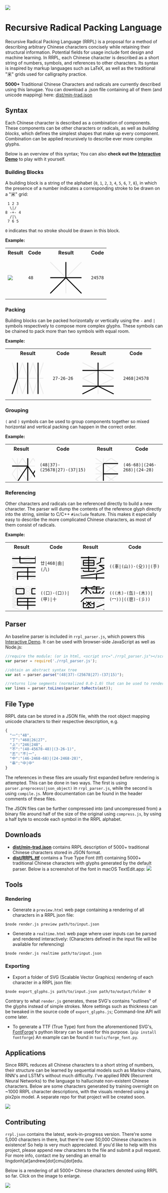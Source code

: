 ![](doc/screen000-1.png)
# Recursive Radical Packing Language

Recursive Radical Packing Language (RRPL) is a proposal for a method of describing arbitrary Chinese characters concisely while retaining their structural information. Potential fields for usage include font design and machine learning. In RRPL, each Chinese character is described as a short string of numbers, symbols, and references to other characters. Its syntax is inspired by markup languages such as LaTeX, as well as the traditional "米" grids used for calligraphy practice.


**5000+** Traditional Chinese Characters and radicals are currently described using this lanugae. You can download a .json file containing all of them (and unicode mapping) here: [dist/min-trad.json](./dist/min-trad.json)

## Syntax

Each Chinese character is described as a combination of components. These components can be other characters or radicals, as well as *building blocks*, which defines the simplest shapes that make up every component. Combination can be applied recursively to describe ever more complex glyphs.

Below is an overview of this syntax; You can also **check out the [Interactive Demo](https://lingdong-.github.io/rrpl/)** to play with it yourself.

### Building Blocks

A building block is a string of the alphabet {`0`, `1`, `2`, `3`, `4`, `5`, `6`, `7`, `8`}, in which the presence of a number indicates a corresponding stroke to be drawn on a "米" grid:

```
 1 2 3
  \|/
8 -+- 4
  /|\
 7 6 5
```
`0` indicates that no stroke should be drawn in this block.

**Example:**
<table>
<tr><th>Result</th><th>Code</th><th>Result</th><th>Code</th><tr>
<tr>
<td><img src="./doc/svg/1.svg"></td><td><code>48</code></td>
<td><svg xmlns='http://www.w3.org/2000/svg' width='128' height='128'><g stroke='#EDEDED' stroke-width='3'><line x1='14' y1='14' x2='64' y2='64'/>,<line x1='64' y1='14' x2='64' y2='64'/>,<line x1='114' y1='14' x2='64' y2='64'/>,<line x1='114' y1='64' x2='64' y2='64'/>,<line x1='114' y1='114' x2='64' y2='64'/>,<line x1='64' y1='114' x2='64' y2='64'/>,<line x1='14' y1='114' x2='64' y2='64'/>,<line x1='14' y1='64' x2='64' y2='64'/></g><g stroke='black' stroke-width='3'><line x1='64' y1='14' x2='64' y2='64'/>,<line x1='114' y1='64' x2='64' y2='64'/>,<line x1='114' y1='114' x2='64' y2='64'/>,<line x1='14' y1='114' x2='64' y2='64'/>,<line x1='14' y1='64' x2='64' y2='64'/></g></svg></td><td><code>24578</code></td>
</tr>
</table>

### Packing

Building blocks can be packed horizontally or vertically using the `-` and `|` symbols respectively to compose more complex glyphs. These symbols can be chained to pack more than two symbols with equal room.

**Example:**
<table>
<tr><th>Result</th><th>Code</th><th>Result</th><th>Code</th><tr>
<tr>
<td><svg xmlns='http://www.w3.org/2000/svg' width='128' height='128'><g stroke='#EDEDED' stroke-width='3'><line x1='81' y1='14' x2='97' y2='64'/>,<line x1='97' y1='14' x2='97' y2='64'/>,<line x1='114' y1='14' x2='97' y2='64'/>,<line x1='114' y1='64' x2='97' y2='64'/>,<line x1='114' y1='114' x2='97' y2='64'/>,<line x1='97' y1='114' x2='97' y2='64'/>,<line x1='81' y1='114' x2='97' y2='64'/>,<line x1='81' y1='64' x2='97' y2='64'/>,<line x1='47' y1='14' x2='64' y2='64'/>,<line x1='64' y1='14' x2='64' y2='64'/>,<line x1='81' y1='14' x2='64' y2='64'/>,<line x1='81' y1='64' x2='64' y2='64'/>,<line x1='81' y1='114' x2='64' y2='64'/>,<line x1='64' y1='114' x2='64' y2='64'/>,<line x1='47' y1='114' x2='64' y2='64'/>,<line x1='47' y1='64' x2='64' y2='64'/>,<line x1='14' y1='14' x2='31' y2='64'/>,<line x1='31' y1='14' x2='31' y2='64'/>,<line x1='47' y1='14' x2='31' y2='64'/>,<line x1='47' y1='64' x2='31' y2='64'/>,<line x1='47' y1='114' x2='31' y2='64'/>,<line x1='31' y1='114' x2='31' y2='64'/>,<line x1='14' y1='114' x2='31' y2='64'/>,<line x1='14' y1='64' x2='31' y2='64'/></g><g stroke='black' stroke-width='3'><line x1='97' y1='14' x2='97' y2='64'/>,<line x1='97' y1='114' x2='97' y2='64'/>,<line x1='64' y1='14' x2='64' y2='64'/>,<line x1='64' y1='114' x2='64' y2='64'/>,<line x1='31' y1='14' x2='31' y2='64'/>,<line x1='14' y1='114' x2='31' y2='64'/></g></svg></td><td><code>27-26-26</code></td>
<td><svg xmlns='http://www.w3.org/2000/svg' width='128' height='128'><g stroke='#EDEDED' stroke-width='3'><line x1='14' y1='64' x2='64' y2='89'/>,<line x1='64' y1='64' x2='64' y2='89'/>,<line x1='114' y1='64' x2='64' y2='89'/>,<line x1='114' y1='89' x2='64' y2='89'/>,<line x1='114' y1='114' x2='64' y2='89'/>,<line x1='64' y1='114' x2='64' y2='89'/>,<line x1='14' y1='114' x2='64' y2='89'/>,<line x1='14' y1='89' x2='64' y2='89'/>,<line x1='14' y1='14' x2='64' y2='39'/>,<line x1='64' y1='14' x2='64' y2='39'/>,<line x1='114' y1='14' x2='64' y2='39'/>,<line x1='114' y1='39' x2='64' y2='39'/>,<line x1='114' y1='64' x2='64' y2='39'/>,<line x1='64' y1='64' x2='64' y2='39'/>,<line x1='14' y1='64' x2='64' y2='39'/>,<line x1='14' y1='39' x2='64' y2='39'/></g><g stroke='black' stroke-width='3'><line x1='64' y1='64' x2='64' y2='89'/>,<line x1='114' y1='89' x2='64' y2='89'/>,<line x1='114' y1='114' x2='64' y2='89'/>,<line x1='14' y1='114' x2='64' y2='89'/>,<line x1='14' y1='89' x2='64' y2='89'/>,<line x1='64' y1='14' x2='64' y2='39'/>,<line x1='114' y1='39' x2='64' y2='39'/>,<line x1='64' y1='64' x2='64' y2='39'/>,<line x1='14' y1='39' x2='64' y2='39'/></g></svg></td><td><code>2468|24578</code></td>
</tr>
</table>

### Grouping

`(` and `)` symbols can be used to group components together so mixed horizontal and vertical packing can happen in the correct order.

**Example:**
<table>
<tr><th>Result</th><th>Code</th><th>Result</th><th>Code</th><tr>
<tr>
<td><svg xmlns='http://www.w3.org/2000/svg' width='128' height='128'><g stroke='#EDEDED' stroke-width='3'><line x1='81' y1='64' x2='97' y2='89'/>,<line x1='97' y1='64' x2='97' y2='89'/>,<line x1='114' y1='64' x2='97' y2='89'/>,<line x1='114' y1='89' x2='97' y2='89'/>,<line x1='114' y1='114' x2='97' y2='89'/>,<line x1='97' y1='114' x2='97' y2='89'/>,<line x1='81' y1='114' x2='97' y2='89'/>,<line x1='81' y1='89' x2='97' y2='89'/>,<line x1='81' y1='14' x2='97' y2='39'/>,<line x1='97' y1='14' x2='97' y2='39'/>,<line x1='114' y1='14' x2='97' y2='39'/>,<line x1='114' y1='39' x2='97' y2='39'/>,<line x1='114' y1='64' x2='97' y2='39'/>,<line x1='97' y1='64' x2='97' y2='39'/>,<line x1='81' y1='64' x2='97' y2='39'/>,<line x1='81' y1='39' x2='97' y2='39'/>,<line x1='47' y1='64' x2='64' y2='89'/>,<line x1='64' y1='64' x2='64' y2='89'/>,<line x1='81' y1='64' x2='64' y2='89'/>,<line x1='81' y1='89' x2='64' y2='89'/>,<line x1='81' y1='114' x2='64' y2='89'/>,<line x1='64' y1='114' x2='64' y2='89'/>,<line x1='47' y1='114' x2='64' y2='89'/>,<line x1='47' y1='89' x2='64' y2='89'/>,<line x1='47' y1='14' x2='64' y2='39'/>,<line x1='64' y1='14' x2='64' y2='39'/>,<line x1='81' y1='14' x2='64' y2='39'/>,<line x1='81' y1='39' x2='64' y2='39'/>,<line x1='81' y1='64' x2='64' y2='39'/>,<line x1='64' y1='64' x2='64' y2='39'/>,<line x1='47' y1='64' x2='64' y2='39'/>,<line x1='47' y1='39' x2='64' y2='39'/>,<line x1='14' y1='64' x2='31' y2='89'/>,<line x1='31' y1='64' x2='31' y2='89'/>,<line x1='47' y1='64' x2='31' y2='89'/>,<line x1='47' y1='89' x2='31' y2='89'/>,<line x1='47' y1='114' x2='31' y2='89'/>,<line x1='31' y1='114' x2='31' y2='89'/>,<line x1='14' y1='114' x2='31' y2='89'/>,<line x1='14' y1='89' x2='31' y2='89'/>,<line x1='14' y1='14' x2='31' y2='39'/>,<line x1='31' y1='14' x2='31' y2='39'/>,<line x1='47' y1='14' x2='31' y2='39'/>,<line x1='47' y1='39' x2='31' y2='39'/>,<line x1='47' y1='64' x2='31' y2='39'/>,<line x1='31' y1='64' x2='31' y2='39'/>,<line x1='14' y1='64' x2='31' y2='39'/>,<line x1='14' y1='39' x2='31' y2='39'/></g><g stroke='black' stroke-width='3'><line x1='81' y1='64' x2='97' y2='89'/>,<line x1='114' y1='114' x2='97' y2='89'/>,<line x1='114' y1='14' x2='97' y2='39'/>,<line x1='81' y1='64' x2='97' y2='39'/>,<line x1='64' y1='64' x2='64' y2='89'/>,<line x1='47' y1='114' x2='64' y2='89'/>,<line x1='64' y1='14' x2='64' y2='39'/>,<line x1='81' y1='64' x2='64' y2='39'/>,<line x1='64' y1='64' x2='64' y2='39'/>,<line x1='47' y1='64' x2='64' y2='39'/>,<line x1='47' y1='39' x2='64' y2='39'/>,<line x1='47' y1='64' x2='31' y2='89'/>,<line x1='14' y1='114' x2='31' y2='89'/>,<line x1='47' y1='39' x2='31' y2='39'/>,<line x1='14' y1='39' x2='31' y2='39'/></g></svg></td><td><code>(48|37)-(25678|27)-(37|15)</code></td>
<td><svg xmlns='http://www.w3.org/2000/svg' width='128' height='128'><g stroke='#EDEDED' stroke-width='3'><line x1='64' y1='81' x2='89' y2='97'/>,<line x1='89' y1='81' x2='89' y2='97'/>,<line x1='114' y1='81' x2='89' y2='97'/>,<line x1='114' y1='97' x2='89' y2='97'/>,<line x1='114' y1='114' x2='89' y2='97'/>,<line x1='89' y1='114' x2='89' y2='97'/>,<line x1='64' y1='114' x2='89' y2='97'/>,<line x1='64' y1='97' x2='89' y2='97'/>,<line x1='14' y1='81' x2='39' y2='97'/>,<line x1='39' y1='81' x2='39' y2='97'/>,<line x1='64' y1='81' x2='39' y2='97'/>,<line x1='64' y1='97' x2='39' y2='97'/>,<line x1='64' y1='114' x2='39' y2='97'/>,<line x1='39' y1='114' x2='39' y2='97'/>,<line x1='14' y1='114' x2='39' y2='97'/>,<line x1='14' y1='97' x2='39' y2='97'/>,<line x1='64' y1='47' x2='89' y2='64'/>,<line x1='89' y1='47' x2='89' y2='64'/>,<line x1='114' y1='47' x2='89' y2='64'/>,<line x1='114' y1='64' x2='89' y2='64'/>,<line x1='114' y1='81' x2='89' y2='64'/>,<line x1='89' y1='81' x2='89' y2='64'/>,<line x1='64' y1='81' x2='89' y2='64'/>,<line x1='64' y1='64' x2='89' y2='64'/>,<line x1='14' y1='47' x2='39' y2='64'/>,<line x1='39' y1='47' x2='39' y2='64'/>,<line x1='64' y1='47' x2='39' y2='64'/>,<line x1='64' y1='64' x2='39' y2='64'/>,<line x1='64' y1='81' x2='39' y2='64'/>,<line x1='39' y1='81' x2='39' y2='64'/>,<line x1='14' y1='81' x2='39' y2='64'/>,<line x1='14' y1='64' x2='39' y2='64'/>,<line x1='64' y1='14' x2='89' y2='31'/>,<line x1='89' y1='14' x2='89' y2='31'/>,<line x1='114' y1='14' x2='89' y2='31'/>,<line x1='114' y1='31' x2='89' y2='31'/>,<line x1='114' y1='47' x2='89' y2='31'/>,<line x1='89' y1='47' x2='89' y2='31'/>,<line x1='64' y1='47' x2='89' y2='31'/>,<line x1='64' y1='31' x2='89' y2='31'/>,<line x1='14' y1='14' x2='39' y2='31'/>,<line x1='39' y1='14' x2='39' y2='31'/>,<line x1='64' y1='14' x2='39' y2='31'/>,<line x1='64' y1='31' x2='39' y2='31'/>,<line x1='64' y1='47' x2='39' y2='31'/>,<line x1='39' y1='47' x2='39' y2='31'/>,<line x1='14' y1='47' x2='39' y2='31'/>,<line x1='14' y1='31' x2='39' y2='31'/></g><g stroke='black' stroke-width='3'><line x1='89' y1='81' x2='89' y2='97'/>,<line x1='64' y1='97' x2='89' y2='97'/>,<line x1='39' y1='81' x2='39' y2='97'/>,<line x1='64' y1='97' x2='39' y2='97'/>,<line x1='89' y1='47' x2='89' y2='64'/>,<line x1='89' y1='81' x2='89' y2='64'/>,<line x1='64' y1='64' x2='89' y2='64'/>,<line x1='39' y1='47' x2='39' y2='64'/>,<line x1='64' y1='64' x2='39' y2='64'/>,<line x1='39' y1='81' x2='39' y2='64'/>,<line x1='89' y1='47' x2='89' y2='31'/>,<line x1='64' y1='31' x2='89' y2='31'/>,<line x1='64' y1='31' x2='39' y2='31'/>,<line x1='39' y1='47' x2='39' y2='31'/></g></svg></td><td><code>(46-68)|(246-268)|(24-28)</code></td>
</tr>
</table>


### Referencing

Other characters and radicals can be referenced directly to build a new character. The parser will dump the contents of the reference glyph directly into the string, similar to C/C++ `#include` feature. This makes it especially easy to describe the more complicated Chinese characters, as most of them consist of radicals.


**Example:**
<table>
<tr><th>Result</th><th>Code</th><th>Result</th><th>Code</th><tr>
<tr>
<td><svg xmlns='http://www.w3.org/2000/svg' width='128' height='128'><g stroke='#EDEDED' stroke-width='3'><line x1='81' y1='100' x2='97' y2='107'/>,<line x1='97' y1='100' x2='97' y2='107'/>,<line x1='114' y1='100' x2='97' y2='107'/>,<line x1='114' y1='107' x2='97' y2='107'/>,<line x1='114' y1='114' x2='97' y2='107'/>,<line x1='97' y1='114' x2='97' y2='107'/>,<line x1='81' y1='114' x2='97' y2='107'/>,<line x1='81' y1='107' x2='97' y2='107'/>,<line x1='47' y1='100' x2='64' y2='107'/>,<line x1='64' y1='100' x2='64' y2='107'/>,<line x1='81' y1='100' x2='64' y2='107'/>,<line x1='81' y1='107' x2='64' y2='107'/>,<line x1='81' y1='114' x2='64' y2='107'/>,<line x1='64' y1='114' x2='64' y2='107'/>,<line x1='47' y1='114' x2='64' y2='107'/>,<line x1='47' y1='107' x2='64' y2='107'/>,<line x1='14' y1='100' x2='31' y2='107'/>,<line x1='31' y1='100' x2='31' y2='107'/>,<line x1='47' y1='100' x2='31' y2='107'/>,<line x1='47' y1='107' x2='31' y2='107'/>,<line x1='47' y1='114' x2='31' y2='107'/>,<line x1='31' y1='114' x2='31' y2='107'/>,<line x1='14' y1='114' x2='31' y2='107'/>,<line x1='14' y1='107' x2='31' y2='107'/>,<line x1='81' y1='85' x2='97' y2='93'/>,<line x1='97' y1='85' x2='97' y2='93'/>,<line x1='114' y1='85' x2='97' y2='93'/>,<line x1='114' y1='93' x2='97' y2='93'/>,<line x1='114' y1='100' x2='97' y2='93'/>,<line x1='97' y1='100' x2='97' y2='93'/>,<line x1='81' y1='100' x2='97' y2='93'/>,<line x1='81' y1='93' x2='97' y2='93'/>,<line x1='47' y1='85' x2='64' y2='93'/>,<line x1='64' y1='85' x2='64' y2='93'/>,<line x1='81' y1='85' x2='64' y2='93'/>,<line x1='81' y1='93' x2='64' y2='93'/>,<line x1='81' y1='100' x2='64' y2='93'/>,<line x1='64' y1='100' x2='64' y2='93'/>,<line x1='47' y1='100' x2='64' y2='93'/>,<line x1='47' y1='93' x2='64' y2='93'/>,<line x1='14' y1='85' x2='31' y2='93'/>,<line x1='31' y1='85' x2='31' y2='93'/>,<line x1='47' y1='85' x2='31' y2='93'/>,<line x1='47' y1='93' x2='31' y2='93'/>,<line x1='47' y1='100' x2='31' y2='93'/>,<line x1='31' y1='100' x2='31' y2='93'/>,<line x1='14' y1='100' x2='31' y2='93'/>,<line x1='14' y1='93' x2='31' y2='93'/>,<line x1='81' y1='71' x2='97' y2='78'/>,<line x1='97' y1='71' x2='97' y2='78'/>,<line x1='114' y1='71' x2='97' y2='78'/>,<line x1='114' y1='78' x2='97' y2='78'/>,<line x1='114' y1='85' x2='97' y2='78'/>,<line x1='97' y1='85' x2='97' y2='78'/>,<line x1='81' y1='85' x2='97' y2='78'/>,<line x1='81' y1='78' x2='97' y2='78'/>,<line x1='47' y1='71' x2='64' y2='78'/>,<line x1='64' y1='71' x2='64' y2='78'/>,<line x1='81' y1='71' x2='64' y2='78'/>,<line x1='81' y1='78' x2='64' y2='78'/>,<line x1='81' y1='85' x2='64' y2='78'/>,<line x1='64' y1='85' x2='64' y2='78'/>,<line x1='47' y1='85' x2='64' y2='78'/>,<line x1='47' y1='78' x2='64' y2='78'/>,<line x1='14' y1='71' x2='31' y2='78'/>,<line x1='31' y1='71' x2='31' y2='78'/>,<line x1='47' y1='71' x2='31' y2='78'/>,<line x1='47' y1='78' x2='31' y2='78'/>,<line x1='47' y1='85' x2='31' y2='78'/>,<line x1='31' y1='85' x2='31' y2='78'/>,<line x1='14' y1='85' x2='31' y2='78'/>,<line x1='14' y1='78' x2='31' y2='78'/>,<line x1='81' y1='57' x2='97' y2='64'/>,<line x1='97' y1='57' x2='97' y2='64'/>,<line x1='114' y1='57' x2='97' y2='64'/>,<line x1='114' y1='64' x2='97' y2='64'/>,<line x1='114' y1='71' x2='97' y2='64'/>,<line x1='97' y1='71' x2='97' y2='64'/>,<line x1='81' y1='71' x2='97' y2='64'/>,<line x1='81' y1='64' x2='97' y2='64'/>,<line x1='47' y1='57' x2='64' y2='64'/>,<line x1='64' y1='57' x2='64' y2='64'/>,<line x1='81' y1='57' x2='64' y2='64'/>,<line x1='81' y1='64' x2='64' y2='64'/>,<line x1='81' y1='71' x2='64' y2='64'/>,<line x1='64' y1='71' x2='64' y2='64'/>,<line x1='47' y1='71' x2='64' y2='64'/>,<line x1='47' y1='64' x2='64' y2='64'/>,<line x1='14' y1='57' x2='31' y2='64'/>,<line x1='31' y1='57' x2='31' y2='64'/>,<line x1='47' y1='57' x2='31' y2='64'/>,<line x1='47' y1='64' x2='31' y2='64'/>,<line x1='47' y1='71' x2='31' y2='64'/>,<line x1='31' y1='71' x2='31' y2='64'/>,<line x1='14' y1='71' x2='31' y2='64'/>,<line x1='14' y1='64' x2='31' y2='64'/>,<line x1='14' y1='43' x2='64' y2='50'/>,<line x1='64' y1='43' x2='64' y2='50'/>,<line x1='114' y1='43' x2='64' y2='50'/>,<line x1='114' y1='50' x2='64' y2='50'/>,<line x1='114' y1='57' x2='64' y2='50'/>,<line x1='64' y1='57' x2='64' y2='50'/>,<line x1='14' y1='57' x2='64' y2='50'/>,<line x1='14' y1='50' x2='64' y2='50'/>,<line x1='64' y1='28' x2='89' y2='35'/>,<line x1='89' y1='28' x2='89' y2='35'/>,<line x1='114' y1='28' x2='89' y2='35'/>,<line x1='114' y1='35' x2='89' y2='35'/>,<line x1='114' y1='43' x2='89' y2='35'/>,<line x1='89' y1='43' x2='89' y2='35'/>,<line x1='64' y1='43' x2='89' y2='35'/>,<line x1='64' y1='35' x2='89' y2='35'/>,<line x1='14' y1='28' x2='39' y2='35'/>,<line x1='39' y1='28' x2='39' y2='35'/>,<line x1='64' y1='28' x2='39' y2='35'/>,<line x1='64' y1='35' x2='39' y2='35'/>,<line x1='64' y1='43' x2='39' y2='35'/>,<line x1='39' y1='43' x2='39' y2='35'/>,<line x1='14' y1='43' x2='39' y2='35'/>,<line x1='14' y1='35' x2='39' y2='35'/>,<line x1='64' y1='14' x2='89' y2='21'/>,<line x1='89' y1='14' x2='89' y2='21'/>,<line x1='114' y1='14' x2='89' y2='21'/>,<line x1='114' y1='21' x2='89' y2='21'/>,<line x1='114' y1='28' x2='89' y2='21'/>,<line x1='89' y1='28' x2='89' y2='21'/>,<line x1='64' y1='28' x2='89' y2='21'/>,<line x1='64' y1='21' x2='89' y2='21'/>,<line x1='14' y1='14' x2='39' y2='21'/>,<line x1='39' y1='14' x2='39' y2='21'/>,<line x1='64' y1='14' x2='39' y2='21'/>,<line x1='64' y1='21' x2='39' y2='21'/>,<line x1='64' y1='28' x2='39' y2='21'/>,<line x1='39' y1='28' x2='39' y2='21'/>,<line x1='14' y1='28' x2='39' y2='21'/>,<line x1='14' y1='21' x2='39' y2='21'/></g><g stroke='black' stroke-width='3'><line x1='81' y1='100' x2='97' y2='107'/>,<line x1='114' y1='114' x2='97' y2='107'/>,<line x1='47' y1='100' x2='31' y2='107'/>,<line x1='14' y1='114' x2='31' y2='107'/>,<line x1='97' y1='85' x2='97' y2='93'/>,<line x1='81' y1='93' x2='97' y2='93'/>,<line x1='64' y1='85' x2='64' y2='93'/>,<line x1='81' y1='93' x2='64' y2='93'/>,<line x1='47' y1='93' x2='64' y2='93'/>,<line x1='31' y1='85' x2='31' y2='93'/>,<line x1='47' y1='93' x2='31' y2='93'/>,<line x1='97' y1='71' x2='97' y2='78'/>,<line x1='97' y1='85' x2='97' y2='78'/>,<line x1='81' y1='78' x2='97' y2='78'/>,<line x1='64' y1='71' x2='64' y2='78'/>,<line x1='81' y1='78' x2='64' y2='78'/>,<line x1='64' y1='85' x2='64' y2='78'/>,<line x1='47' y1='78' x2='64' y2='78'/>,<line x1='31' y1='71' x2='31' y2='78'/>,<line x1='47' y1='78' x2='31' y2='78'/>,<line x1='31' y1='85' x2='31' y2='78'/>,<line x1='97' y1='71' x2='97' y2='64'/>,<line x1='81' y1='64' x2='97' y2='64'/>,<line x1='64' y1='57' x2='64' y2='64'/>,<line x1='81' y1='64' x2='64' y2='64'/>,<line x1='64' y1='71' x2='64' y2='64'/>,<line x1='47' y1='64' x2='64' y2='64'/>,<line x1='47' y1='64' x2='31' y2='64'/>,<line x1='31' y1='71' x2='31' y2='64'/>,<line x1='114' y1='50' x2='64' y2='50'/>,<line x1='64' y1='57' x2='64' y2='50'/>,<line x1='14' y1='50' x2='64' y2='50'/>,<line x1='89' y1='28' x2='89' y2='35'/>,<line x1='64' y1='35' x2='89' y2='35'/>,<line x1='39' y1='28' x2='39' y2='35'/>,<line x1='64' y1='35' x2='39' y2='35'/>,<line x1='89' y1='14' x2='89' y2='21'/>,<line x1='114' y1='21' x2='89' y2='21'/>,<line x1='89' y1='28' x2='89' y2='21'/>,<line x1='64' y1='21' x2='89' y2='21'/>,<line x1='39' y1='14' x2='39' y2='21'/>,<line x1='64' y1='21' x2='39' y2='21'/>,<line x1='39' y1='28' x2='39' y2='21'/>,<line x1='14' y1='21' x2='39' y2='21'/></g></svg></td><td><code>廿|468|由|(八)</code></td>
<td><svg xmlns='http://www.w3.org/2000/svg' width='128' height='128'><g stroke='#EDEDED' stroke-width='3'><line x1='14' y1='102' x2='64' y2='108'/>,<line x1='64' y1='102' x2='64' y2='108'/>,<line x1='114' y1='102' x2='64' y2='108'/>,<line x1='114' y1='108' x2='64' y2='108'/>,<line x1='114' y1='114' x2='64' y2='108'/>,<line x1='64' y1='114' x2='64' y2='108'/>,<line x1='14' y1='114' x2='64' y2='108'/>,<line x1='14' y1='108' x2='64' y2='108'/>,<line x1='14' y1='89' x2='64' y2='95'/>,<line x1='64' y1='89' x2='64' y2='95'/>,<line x1='114' y1='89' x2='64' y2='95'/>,<line x1='114' y1='95' x2='64' y2='95'/>,<line x1='114' y1='102' x2='64' y2='95'/>,<line x1='64' y1='102' x2='64' y2='95'/>,<line x1='14' y1='102' x2='64' y2='95'/>,<line x1='14' y1='95' x2='64' y2='95'/>,<line x1='14' y1='77' x2='64' y2='83'/>,<line x1='64' y1='77' x2='64' y2='83'/>,<line x1='114' y1='77' x2='64' y2='83'/>,<line x1='114' y1='83' x2='64' y2='83'/>,<line x1='114' y1='89' x2='64' y2='83'/>,<line x1='64' y1='89' x2='64' y2='83'/>,<line x1='14' y1='89' x2='64' y2='83'/>,<line x1='14' y1='83' x2='64' y2='83'/>,<line x1='14' y1='64' x2='64' y2='70'/>,<line x1='64' y1='64' x2='64' y2='70'/>,<line x1='114' y1='64' x2='64' y2='70'/>,<line x1='114' y1='70' x2='64' y2='70'/>,<line x1='114' y1='77' x2='64' y2='70'/>,<line x1='64' y1='77' x2='64' y2='70'/>,<line x1='14' y1='77' x2='64' y2='70'/>,<line x1='14' y1='70' x2='64' y2='70'/>,<line x1='97' y1='56' x2='106' y2='60'/>,<line x1='106' y1='56' x2='106' y2='60'/>,<line x1='114' y1='56' x2='106' y2='60'/>,<line x1='114' y1='60' x2='106' y2='60'/>,<line x1='114' y1='64' x2='106' y2='60'/>,<line x1='106' y1='64' x2='106' y2='60'/>,<line x1='97' y1='64' x2='106' y2='60'/>,<line x1='97' y1='60' x2='106' y2='60'/>,<line x1='81' y1='56' x2='89' y2='60'/>,<line x1='89' y1='56' x2='89' y2='60'/>,<line x1='97' y1='56' x2='89' y2='60'/>,<line x1='97' y1='60' x2='89' y2='60'/>,<line x1='97' y1='64' x2='89' y2='60'/>,<line x1='89' y1='64' x2='89' y2='60'/>,<line x1='81' y1='64' x2='89' y2='60'/>,<line x1='81' y1='60' x2='89' y2='60'/>,<line x1='64' y1='56' x2='72' y2='60'/>,<line x1='72' y1='56' x2='72' y2='60'/>,<line x1='81' y1='56' x2='72' y2='60'/>,<line x1='81' y1='60' x2='72' y2='60'/>,<line x1='81' y1='64' x2='72' y2='60'/>,<line x1='72' y1='64' x2='72' y2='60'/>,<line x1='64' y1='64' x2='72' y2='60'/>,<line x1='64' y1='60' x2='72' y2='60'/>,<line x1='97' y1='47' x2='106' y2='52'/>,<line x1='106' y1='47' x2='106' y2='52'/>,<line x1='114' y1='47' x2='106' y2='52'/>,<line x1='114' y1='52' x2='106' y2='52'/>,<line x1='114' y1='56' x2='106' y2='52'/>,<line x1='106' y1='56' x2='106' y2='52'/>,<line x1='97' y1='56' x2='106' y2='52'/>,<line x1='97' y1='52' x2='106' y2='52'/>,<line x1='81' y1='47' x2='89' y2='52'/>,<line x1='89' y1='47' x2='89' y2='52'/>,<line x1='97' y1='47' x2='89' y2='52'/>,<line x1='97' y1='52' x2='89' y2='52'/>,<line x1='97' y1='56' x2='89' y2='52'/>,<line x1='89' y1='56' x2='89' y2='52'/>,<line x1='81' y1='56' x2='89' y2='52'/>,<line x1='81' y1='52' x2='89' y2='52'/>,<line x1='64' y1='47' x2='72' y2='52'/>,<line x1='72' y1='47' x2='72' y2='52'/>,<line x1='81' y1='47' x2='72' y2='52'/>,<line x1='81' y1='52' x2='72' y2='52'/>,<line x1='81' y1='56' x2='72' y2='52'/>,<line x1='72' y1='56' x2='72' y2='52'/>,<line x1='64' y1='56' x2='72' y2='52'/>,<line x1='64' y1='52' x2='72' y2='52'/>,<line x1='97' y1='39' x2='106' y2='43'/>,<line x1='106' y1='39' x2='106' y2='43'/>,<line x1='114' y1='39' x2='106' y2='43'/>,<line x1='114' y1='43' x2='106' y2='43'/>,<line x1='114' y1='47' x2='106' y2='43'/>,<line x1='106' y1='47' x2='106' y2='43'/>,<line x1='97' y1='47' x2='106' y2='43'/>,<line x1='97' y1='43' x2='106' y2='43'/>,<line x1='81' y1='39' x2='89' y2='43'/>,<line x1='89' y1='39' x2='89' y2='43'/>,<line x1='97' y1='39' x2='89' y2='43'/>,<line x1='97' y1='43' x2='89' y2='43'/>,<line x1='97' y1='47' x2='89' y2='43'/>,<line x1='89' y1='47' x2='89' y2='43'/>,<line x1='81' y1='47' x2='89' y2='43'/>,<line x1='81' y1='43' x2='89' y2='43'/>,<line x1='64' y1='39' x2='72' y2='43'/>,<line x1='72' y1='39' x2='72' y2='43'/>,<line x1='81' y1='39' x2='72' y2='43'/>,<line x1='81' y1='43' x2='72' y2='43'/>,<line x1='81' y1='47' x2='72' y2='43'/>,<line x1='72' y1='47' x2='72' y2='43'/>,<line x1='64' y1='47' x2='72' y2='43'/>,<line x1='64' y1='43' x2='72' y2='43'/>,<line x1='89' y1='27' x2='102' y2='33'/>,<line x1='102' y1='27' x2='102' y2='33'/>,<line x1='114' y1='27' x2='102' y2='33'/>,<line x1='114' y1='33' x2='102' y2='33'/>,<line x1='114' y1='39' x2='102' y2='33'/>,<line x1='102' y1='39' x2='102' y2='33'/>,<line x1='89' y1='39' x2='102' y2='33'/>,<line x1='89' y1='33' x2='102' y2='33'/>,<line x1='64' y1='27' x2='77' y2='33'/>,<line x1='77' y1='27' x2='77' y2='33'/>,<line x1='89' y1='27' x2='77' y2='33'/>,<line x1='89' y1='33' x2='77' y2='33'/>,<line x1='89' y1='39' x2='77' y2='33'/>,<line x1='77' y1='39' x2='77' y2='33'/>,<line x1='64' y1='39' x2='77' y2='33'/>,<line x1='64' y1='33' x2='77' y2='33'/>,<line x1='89' y1='14' x2='102' y2='20'/>,<line x1='102' y1='14' x2='102' y2='20'/>,<line x1='114' y1='14' x2='102' y2='20'/>,<line x1='114' y1='20' x2='102' y2='20'/>,<line x1='114' y1='27' x2='102' y2='20'/>,<line x1='102' y1='27' x2='102' y2='20'/>,<line x1='89' y1='27' x2='102' y2='20'/>,<line x1='89' y1='20' x2='102' y2='20'/>,<line x1='64' y1='14' x2='77' y2='20'/>,<line x1='77' y1='14' x2='77' y2='20'/>,<line x1='89' y1='14' x2='77' y2='20'/>,<line x1='89' y1='20' x2='77' y2='20'/>,<line x1='89' y1='27' x2='77' y2='20'/>,<line x1='77' y1='27' x2='77' y2='20'/>,<line x1='64' y1='27' x2='77' y2='20'/>,<line x1='64' y1='20' x2='77' y2='20'/>,<line x1='47' y1='60' x2='56' y2='62'/>,<line x1='56' y1='60' x2='56' y2='62'/>,<line x1='64' y1='60' x2='56' y2='62'/>,<line x1='64' y1='62' x2='56' y2='62'/>,<line x1='64' y1='64' x2='56' y2='62'/>,<line x1='56' y1='64' x2='56' y2='62'/>,<line x1='47' y1='64' x2='56' y2='62'/>,<line x1='47' y1='62' x2='56' y2='62'/>,<line x1='47' y1='56' x2='56' y2='58'/>,<line x1='56' y1='56' x2='56' y2='58'/>,<line x1='64' y1='56' x2='56' y2='58'/>,<line x1='64' y1='58' x2='56' y2='58'/>,<line x1='64' y1='60' x2='56' y2='58'/>,<line x1='56' y1='60' x2='56' y2='58'/>,<line x1='47' y1='60' x2='56' y2='58'/>,<line x1='47' y1='58' x2='56' y2='58'/>,<line x1='31' y1='60' x2='39' y2='62'/>,<line x1='39' y1='60' x2='39' y2='62'/>,<line x1='47' y1='60' x2='39' y2='62'/>,<line x1='47' y1='62' x2='39' y2='62'/>,<line x1='47' y1='64' x2='39' y2='62'/>,<line x1='39' y1='64' x2='39' y2='62'/>,<line x1='31' y1='64' x2='39' y2='62'/>,<line x1='31' y1='62' x2='39' y2='62'/>,<line x1='31' y1='56' x2='39' y2='58'/>,<line x1='39' y1='56' x2='39' y2='58'/>,<line x1='47' y1='56' x2='39' y2='58'/>,<line x1='47' y1='58' x2='39' y2='58'/>,<line x1='47' y1='60' x2='39' y2='58'/>,<line x1='39' y1='60' x2='39' y2='58'/>,<line x1='31' y1='60' x2='39' y2='58'/>,<line x1='31' y1='58' x2='39' y2='58'/>,<line x1='14' y1='60' x2='22' y2='62'/>,<line x1='22' y1='60' x2='22' y2='62'/>,<line x1='31' y1='60' x2='22' y2='62'/>,<line x1='31' y1='62' x2='22' y2='62'/>,<line x1='31' y1='64' x2='22' y2='62'/>,<line x1='22' y1='64' x2='22' y2='62'/>,<line x1='14' y1='64' x2='22' y2='62'/>,<line x1='14' y1='62' x2='22' y2='62'/>,<line x1='14' y1='56' x2='22' y2='58'/>,<line x1='22' y1='56' x2='22' y2='58'/>,<line x1='31' y1='56' x2='22' y2='58'/>,<line x1='31' y1='58' x2='22' y2='58'/>,<line x1='31' y1='60' x2='22' y2='58'/>,<line x1='22' y1='60' x2='22' y2='58'/>,<line x1='14' y1='60' x2='22' y2='58'/>,<line x1='14' y1='58' x2='22' y2='58'/>,<line x1='14' y1='47' x2='39' y2='52'/>,<line x1='39' y1='47' x2='39' y2='52'/>,<line x1='64' y1='47' x2='39' y2='52'/>,<line x1='64' y1='52' x2='39' y2='52'/>,<line x1='64' y1='56' x2='39' y2='52'/>,<line x1='39' y1='56' x2='39' y2='52'/>,<line x1='14' y1='56' x2='39' y2='52'/>,<line x1='14' y1='52' x2='39' y2='52'/>,<line x1='47' y1='39' x2='56' y2='43'/>,<line x1='56' y1='39' x2='56' y2='43'/>,<line x1='64' y1='39' x2='56' y2='43'/>,<line x1='64' y1='43' x2='56' y2='43'/>,<line x1='64' y1='47' x2='56' y2='43'/>,<line x1='56' y1='47' x2='56' y2='43'/>,<line x1='47' y1='47' x2='56' y2='43'/>,<line x1='47' y1='43' x2='56' y2='43'/>,<line x1='31' y1='39' x2='39' y2='43'/>,<line x1='39' y1='39' x2='39' y2='43'/>,<line x1='47' y1='39' x2='39' y2='43'/>,<line x1='47' y1='43' x2='39' y2='43'/>,<line x1='47' y1='47' x2='39' y2='43'/>,<line x1='39' y1='47' x2='39' y2='43'/>,<line x1='31' y1='47' x2='39' y2='43'/>,<line x1='31' y1='43' x2='39' y2='43'/>,<line x1='14' y1='39' x2='22' y2='43'/>,<line x1='22' y1='39' x2='22' y2='43'/>,<line x1='31' y1='39' x2='22' y2='43'/>,<line x1='31' y1='43' x2='22' y2='43'/>,<line x1='31' y1='47' x2='22' y2='43'/>,<line x1='22' y1='47' x2='22' y2='43'/>,<line x1='14' y1='47' x2='22' y2='43'/>,<line x1='14' y1='43' x2='22' y2='43'/>,<line x1='47' y1='31' x2='56' y2='35'/>,<line x1='56' y1='31' x2='56' y2='35'/>,<line x1='64' y1='31' x2='56' y2='35'/>,<line x1='64' y1='35' x2='56' y2='35'/>,<line x1='64' y1='39' x2='56' y2='35'/>,<line x1='56' y1='39' x2='56' y2='35'/>,<line x1='47' y1='39' x2='56' y2='35'/>,<line x1='47' y1='35' x2='56' y2='35'/>,<line x1='31' y1='31' x2='39' y2='35'/>,<line x1='39' y1='31' x2='39' y2='35'/>,<line x1='47' y1='31' x2='39' y2='35'/>,<line x1='47' y1='35' x2='39' y2='35'/>,<line x1='47' y1='39' x2='39' y2='35'/>,<line x1='39' y1='39' x2='39' y2='35'/>,<line x1='31' y1='39' x2='39' y2='35'/>,<line x1='31' y1='35' x2='39' y2='35'/>,<line x1='14' y1='31' x2='22' y2='35'/>,<line x1='22' y1='31' x2='22' y2='35'/>,<line x1='31' y1='31' x2='22' y2='35'/>,<line x1='31' y1='35' x2='22' y2='35'/>,<line x1='31' y1='39' x2='22' y2='35'/>,<line x1='22' y1='39' x2='22' y2='35'/>,<line x1='14' y1='39' x2='22' y2='35'/>,<line x1='14' y1='35' x2='22' y2='35'/>,<line x1='47' y1='22' x2='56' y2='27'/>,<line x1='56' y1='22' x2='56' y2='27'/>,<line x1='64' y1='22' x2='56' y2='27'/>,<line x1='64' y1='27' x2='56' y2='27'/>,<line x1='64' y1='31' x2='56' y2='27'/>,<line x1='56' y1='31' x2='56' y2='27'/>,<line x1='47' y1='31' x2='56' y2='27'/>,<line x1='47' y1='27' x2='56' y2='27'/>,<line x1='31' y1='22' x2='39' y2='27'/>,<line x1='39' y1='22' x2='39' y2='27'/>,<line x1='47' y1='22' x2='39' y2='27'/>,<line x1='47' y1='27' x2='39' y2='27'/>,<line x1='47' y1='31' x2='39' y2='27'/>,<line x1='39' y1='31' x2='39' y2='27'/>,<line x1='31' y1='31' x2='39' y2='27'/>,<line x1='31' y1='27' x2='39' y2='27'/>,<line x1='14' y1='22' x2='22' y2='27'/>,<line x1='22' y1='22' x2='22' y2='27'/>,<line x1='31' y1='22' x2='22' y2='27'/>,<line x1='31' y1='27' x2='22' y2='27'/>,<line x1='31' y1='31' x2='22' y2='27'/>,<line x1='22' y1='31' x2='22' y2='27'/>,<line x1='14' y1='31' x2='22' y2='27'/>,<line x1='14' y1='27' x2='22' y2='27'/>,<line x1='14' y1='14' x2='39' y2='18'/>,<line x1='39' y1='14' x2='39' y2='18'/>,<line x1='64' y1='14' x2='39' y2='18'/>,<line x1='64' y1='18' x2='39' y2='18'/>,<line x1='64' y1='22' x2='39' y2='18'/>,<line x1='39' y1='22' x2='39' y2='18'/>,<line x1='14' y1='22' x2='39' y2='18'/>,<line x1='14' y1='18' x2='39' y2='18'/></g><g stroke='black' stroke-width='3'><line x1='64' y1='102' x2='64' y2='108'/>,<line x1='14' y1='114' x2='64' y2='108'/>,<line x1='64' y1='89' x2='64' y2='95'/>,<line x1='114' y1='95' x2='64' y2='95'/>,<line x1='64' y1='102' x2='64' y2='95'/>,<line x1='14' y1='95' x2='64' y2='95'/>,<line x1='64' y1='77' x2='64' y2='83'/>,<line x1='114' y1='83' x2='64' y2='83'/>,<line x1='64' y1='89' x2='64' y2='83'/>,<line x1='14' y1='83' x2='64' y2='83'/>,<line x1='114' y1='64' x2='64' y2='70'/>,<line x1='64' y1='77' x2='64' y2='70'/>,<line x1='14' y1='77' x2='64' y2='70'/>,<line x1='97' y1='56' x2='106' y2='60'/>,<line x1='114' y1='64' x2='106' y2='60'/>,<line x1='81' y1='56' x2='72' y2='60'/>,<line x1='64' y1='64' x2='72' y2='60'/>,<line x1='81' y1='47' x2='89' y2='52'/>,<line x1='97' y1='47' x2='89' y2='52'/>,<line x1='97' y1='56' x2='89' y2='52'/>,<line x1='81' y1='56' x2='89' y2='52'/>,<line x1='97' y1='47' x2='106' y2='43'/>,<line x1='97' y1='43' x2='106' y2='43'/>,<line x1='97' y1='43' x2='89' y2='43'/>,<line x1='81' y1='43' x2='89' y2='43'/>,<line x1='81' y1='43' x2='72' y2='43'/>,<line x1='81' y1='47' x2='72' y2='43'/>,<line x1='102' y1='27' x2='102' y2='33'/>,<line x1='114' y1='39' x2='102' y2='33'/>,<line x1='77' y1='27' x2='77' y2='33'/>,<line x1='64' y1='39' x2='77' y2='33'/>,<line x1='102' y1='27' x2='102' y2='20'/>,<line x1='89' y1='20' x2='102' y2='20'/>,<line x1='89' y1='20' x2='77' y2='20'/>,<line x1='77' y1='27' x2='77' y2='20'/>,<line x1='56' y1='60' x2='56' y2='62'/>,<line x1='47' y1='62' x2='56' y2='62'/>,<line x1='56' y1='60' x2='56' y2='58'/>,<line x1='39' y1='60' x2='39' y2='62'/>,<line x1='47' y1='62' x2='39' y2='62'/>,<line x1='31' y1='62' x2='39' y2='62'/>,<line x1='39' y1='56' x2='39' y2='58'/>,<line x1='39' y1='60' x2='39' y2='58'/>,<line x1='22' y1='60' x2='22' y2='62'/>,<line x1='31' y1='62' x2='22' y2='62'/>,<line x1='22' y1='60' x2='22' y2='58'/>,<line x1='39' y1='47' x2='39' y2='52'/>,<line x1='64' y1='52' x2='39' y2='52'/>,<line x1='39' y1='56' x2='39' y2='52'/>,<line x1='14' y1='52' x2='39' y2='52'/>,<line x1='56' y1='39' x2='56' y2='43'/>,<line x1='47' y1='43' x2='56' y2='43'/>,<line x1='39' y1='39' x2='39' y2='43'/>,<line x1='47' y1='43' x2='39' y2='43'/>,<line x1='39' y1='47' x2='39' y2='43'/>,<line x1='31' y1='43' x2='39' y2='43'/>,<line x1='22' y1='39' x2='22' y2='43'/>,<line x1='31' y1='43' x2='22' y2='43'/>,<line x1='56' y1='31' x2='56' y2='35'/>,<line x1='56' y1='39' x2='56' y2='35'/>,<line x1='47' y1='35' x2='56' y2='35'/>,<line x1='39' y1='31' x2='39' y2='35'/>,<line x1='47' y1='35' x2='39' y2='35'/>,<line x1='39' y1='39' x2='39' y2='35'/>,<line x1='31' y1='35' x2='39' y2='35'/>,<line x1='22' y1='31' x2='22' y2='35'/>,<line x1='31' y1='35' x2='22' y2='35'/>,<line x1='22' y1='39' x2='22' y2='35'/>,<line x1='56' y1='31' x2='56' y2='27'/>,<line x1='47' y1='27' x2='56' y2='27'/>,<line x1='39' y1='22' x2='39' y2='27'/>,<line x1='47' y1='27' x2='39' y2='27'/>,<line x1='39' y1='31' x2='39' y2='27'/>,<line x1='31' y1='27' x2='39' y2='27'/>,<line x1='31' y1='27' x2='22' y2='27'/>,<line x1='22' y1='31' x2='22' y2='27'/>,<line x1='39' y1='14' x2='39' y2='18'/>,<line x1='64' y1='18' x2='39' y2='18'/>,<line x1='39' y1='22' x2='39' y2='18'/>,<line x1='14' y1='18' x2='39' y2='18'/></g></svg></td><td><code>((車|(山))-(殳))|(手)</code></td>
</tr>
<tr>
<td><svg xmlns='http://www.w3.org/2000/svg' width='128' height='128'><g stroke='#EDEDED' stroke-width='3'><line x1='14' y1='81' x2='64' y2='97'/>,<line x1='64' y1='81' x2='64' y2='97'/>,<line x1='114' y1='81' x2='64' y2='97'/>,<line x1='114' y1='97' x2='64' y2='97'/>,<line x1='114' y1='114' x2='64' y2='97'/>,<line x1='64' y1='114' x2='64' y2='97'/>,<line x1='14' y1='114' x2='64' y2='97'/>,<line x1='14' y1='97' x2='64' y2='97'/>,<line x1='81' y1='70' x2='97' y2='75'/>,<line x1='97' y1='70' x2='97' y2='75'/>,<line x1='114' y1='70' x2='97' y2='75'/>,<line x1='114' y1='75' x2='97' y2='75'/>,<line x1='114' y1='81' x2='97' y2='75'/>,<line x1='97' y1='81' x2='97' y2='75'/>,<line x1='81' y1='81' x2='97' y2='75'/>,<line x1='81' y1='75' x2='97' y2='75'/>,<line x1='47' y1='70' x2='64' y2='75'/>,<line x1='64' y1='70' x2='64' y2='75'/>,<line x1='81' y1='70' x2='64' y2='75'/>,<line x1='81' y1='75' x2='64' y2='75'/>,<line x1='81' y1='81' x2='64' y2='75'/>,<line x1='64' y1='81' x2='64' y2='75'/>,<line x1='47' y1='81' x2='64' y2='75'/>,<line x1='47' y1='75' x2='64' y2='75'/>,<line x1='14' y1='70' x2='31' y2='75'/>,<line x1='31' y1='70' x2='31' y2='75'/>,<line x1='47' y1='70' x2='31' y2='75'/>,<line x1='47' y1='75' x2='31' y2='75'/>,<line x1='47' y1='81' x2='31' y2='75'/>,<line x1='31' y1='81' x2='31' y2='75'/>,<line x1='14' y1='81' x2='31' y2='75'/>,<line x1='14' y1='75' x2='31' y2='75'/>,<line x1='81' y1='58' x2='97' y2='64'/>,<line x1='97' y1='58' x2='97' y2='64'/>,<line x1='114' y1='58' x2='97' y2='64'/>,<line x1='114' y1='64' x2='97' y2='64'/>,<line x1='114' y1='70' x2='97' y2='64'/>,<line x1='97' y1='70' x2='97' y2='64'/>,<line x1='81' y1='70' x2='97' y2='64'/>,<line x1='81' y1='64' x2='97' y2='64'/>,<line x1='47' y1='58' x2='64' y2='64'/>,<line x1='64' y1='58' x2='64' y2='64'/>,<line x1='81' y1='58' x2='64' y2='64'/>,<line x1='81' y1='64' x2='64' y2='64'/>,<line x1='81' y1='70' x2='64' y2='64'/>,<line x1='64' y1='70' x2='64' y2='64'/>,<line x1='47' y1='70' x2='64' y2='64'/>,<line x1='47' y1='64' x2='64' y2='64'/>,<line x1='14' y1='58' x2='31' y2='64'/>,<line x1='31' y1='58' x2='31' y2='64'/>,<line x1='47' y1='58' x2='31' y2='64'/>,<line x1='47' y1='64' x2='31' y2='64'/>,<line x1='47' y1='70' x2='31' y2='64'/>,<line x1='31' y1='70' x2='31' y2='64'/>,<line x1='14' y1='70' x2='31' y2='64'/>,<line x1='14' y1='64' x2='31' y2='64'/>,<line x1='81' y1='47' x2='97' y2='53'/>,<line x1='97' y1='47' x2='97' y2='53'/>,<line x1='114' y1='47' x2='97' y2='53'/>,<line x1='114' y1='53' x2='97' y2='53'/>,<line x1='114' y1='58' x2='97' y2='53'/>,<line x1='97' y1='58' x2='97' y2='53'/>,<line x1='81' y1='58' x2='97' y2='53'/>,<line x1='81' y1='53' x2='97' y2='53'/>,<line x1='47' y1='47' x2='64' y2='53'/>,<line x1='64' y1='47' x2='64' y2='53'/>,<line x1='81' y1='47' x2='64' y2='53'/>,<line x1='81' y1='53' x2='64' y2='53'/>,<line x1='81' y1='58' x2='64' y2='53'/>,<line x1='64' y1='58' x2='64' y2='53'/>,<line x1='47' y1='58' x2='64' y2='53'/>,<line x1='47' y1='53' x2='64' y2='53'/>,<line x1='14' y1='47' x2='31' y2='53'/>,<line x1='31' y1='47' x2='31' y2='53'/>,<line x1='47' y1='47' x2='31' y2='53'/>,<line x1='47' y1='53' x2='31' y2='53'/>,<line x1='47' y1='58' x2='31' y2='53'/>,<line x1='31' y1='58' x2='31' y2='53'/>,<line x1='14' y1='58' x2='31' y2='53'/>,<line x1='14' y1='53' x2='31' y2='53'/>,<line x1='89' y1='31' x2='102' y2='39'/>,<line x1='102' y1='31' x2='102' y2='39'/>,<line x1='114' y1='31' x2='102' y2='39'/>,<line x1='114' y1='39' x2='102' y2='39'/>,<line x1='114' y1='47' x2='102' y2='39'/>,<line x1='102' y1='47' x2='102' y2='39'/>,<line x1='89' y1='47' x2='102' y2='39'/>,<line x1='89' y1='39' x2='102' y2='39'/>,<line x1='64' y1='31' x2='77' y2='39'/>,<line x1='77' y1='31' x2='77' y2='39'/>,<line x1='89' y1='31' x2='77' y2='39'/>,<line x1='89' y1='39' x2='77' y2='39'/>,<line x1='89' y1='47' x2='77' y2='39'/>,<line x1='77' y1='47' x2='77' y2='39'/>,<line x1='64' y1='47' x2='77' y2='39'/>,<line x1='64' y1='39' x2='77' y2='39'/>,<line x1='89' y1='14' x2='102' y2='22'/>,<line x1='102' y1='14' x2='102' y2='22'/>,<line x1='114' y1='14' x2='102' y2='22'/>,<line x1='114' y1='22' x2='102' y2='22'/>,<line x1='114' y1='31' x2='102' y2='22'/>,<line x1='102' y1='31' x2='102' y2='22'/>,<line x1='89' y1='31' x2='102' y2='22'/>,<line x1='89' y1='22' x2='102' y2='22'/>,<line x1='64' y1='14' x2='77' y2='22'/>,<line x1='77' y1='14' x2='77' y2='22'/>,<line x1='89' y1='14' x2='77' y2='22'/>,<line x1='89' y1='22' x2='77' y2='22'/>,<line x1='89' y1='31' x2='77' y2='22'/>,<line x1='77' y1='31' x2='77' y2='22'/>,<line x1='64' y1='31' x2='77' y2='22'/>,<line x1='64' y1='22' x2='77' y2='22'/>,<line x1='39' y1='31' x2='52' y2='39'/>,<line x1='52' y1='31' x2='52' y2='39'/>,<line x1='64' y1='31' x2='52' y2='39'/>,<line x1='64' y1='39' x2='52' y2='39'/>,<line x1='64' y1='47' x2='52' y2='39'/>,<line x1='52' y1='47' x2='52' y2='39'/>,<line x1='39' y1='47' x2='52' y2='39'/>,<line x1='39' y1='39' x2='52' y2='39'/>,<line x1='14' y1='31' x2='27' y2='39'/>,<line x1='27' y1='31' x2='27' y2='39'/>,<line x1='39' y1='31' x2='27' y2='39'/>,<line x1='39' y1='39' x2='27' y2='39'/>,<line x1='39' y1='47' x2='27' y2='39'/>,<line x1='27' y1='47' x2='27' y2='39'/>,<line x1='14' y1='47' x2='27' y2='39'/>,<line x1='14' y1='39' x2='27' y2='39'/>,<line x1='39' y1='14' x2='52' y2='22'/>,<line x1='52' y1='14' x2='52' y2='22'/>,<line x1='64' y1='14' x2='52' y2='22'/>,<line x1='64' y1='22' x2='52' y2='22'/>,<line x1='64' y1='31' x2='52' y2='22'/>,<line x1='52' y1='31' x2='52' y2='22'/>,<line x1='39' y1='31' x2='52' y2='22'/>,<line x1='39' y1='22' x2='52' y2='22'/>,<line x1='14' y1='14' x2='27' y2='22'/>,<line x1='27' y1='14' x2='27' y2='22'/>,<line x1='39' y1='14' x2='27' y2='22'/>,<line x1='39' y1='22' x2='27' y2='22'/>,<line x1='39' y1='31' x2='27' y2='22'/>,<line x1='27' y1='31' x2='27' y2='22'/>,<line x1='14' y1='31' x2='27' y2='22'/>,<line x1='14' y1='22' x2='27' y2='22'/></g><g stroke='black' stroke-width='3'><line x1='64' y1='81' x2='64' y2='97'/>,<line x1='114' y1='97' x2='64' y2='97'/>,<line x1='64' y1='114' x2='64' y2='97'/>,<line x1='14' y1='97' x2='64' y2='97'/>,<line x1='97' y1='70' x2='97' y2='75'/>,<line x1='81' y1='75' x2='97' y2='75'/>,<line x1='64' y1='70' x2='64' y2='75'/>,<line x1='81' y1='75' x2='64' y2='75'/>,<line x1='64' y1='81' x2='64' y2='75'/>,<line x1='47' y1='75' x2='64' y2='75'/>,<line x1='31' y1='70' x2='31' y2='75'/>,<line x1='47' y1='75' x2='31' y2='75'/>,<line x1='97' y1='58' x2='97' y2='64'/>,<line x1='97' y1='70' x2='97' y2='64'/>,<line x1='81' y1='64' x2='97' y2='64'/>,<line x1='64' y1='58' x2='64' y2='64'/>,<line x1='81' y1='64' x2='64' y2='64'/>,<line x1='64' y1='70' x2='64' y2='64'/>,<line x1='47' y1='64' x2='64' y2='64'/>,<line x1='31' y1='58' x2='31' y2='64'/>,<line x1='47' y1='64' x2='31' y2='64'/>,<line x1='31' y1='70' x2='31' y2='64'/>,<line x1='97' y1='58' x2='97' y2='53'/>,<line x1='81' y1='53' x2='97' y2='53'/>,<line x1='81' y1='53' x2='64' y2='53'/>,<line x1='64' y1='58' x2='64' y2='53'/>,<line x1='47' y1='53' x2='64' y2='53'/>,<line x1='47' y1='53' x2='31' y2='53'/>,<line x1='31' y1='58' x2='31' y2='53'/>,<line x1='102' y1='31' x2='102' y2='39'/>,<line x1='89' y1='39' x2='102' y2='39'/>,<line x1='77' y1='31' x2='77' y2='39'/>,<line x1='89' y1='39' x2='77' y2='39'/>,<line x1='102' y1='31' x2='102' y2='22'/>,<line x1='89' y1='22' x2='102' y2='22'/>,<line x1='89' y1='22' x2='77' y2='22'/>,<line x1='77' y1='31' x2='77' y2='22'/>,<line x1='52' y1='31' x2='52' y2='39'/>,<line x1='39' y1='39' x2='52' y2='39'/>,<line x1='27' y1='31' x2='27' y2='39'/>,<line x1='39' y1='39' x2='27' y2='39'/>,<line x1='52' y1='31' x2='52' y2='22'/>,<line x1='39' y1='22' x2='52' y2='22'/>,<line x1='39' y1='22' x2='27' y2='22'/>,<line x1='27' y1='31' x2='27' y2='22'/></g></svg></td><td><code>((口)-(口))|(甲)|十</code></td>
<td><svg xmlns='http://www.w3.org/2000/svg' width='128' height='128'><g stroke='#EDEDED' stroke-width='3'><line x1='64' y1='97' x2='89' y2='106'/>,<line x1='89' y1='97' x2='89' y2='106'/>,<line x1='114' y1='97' x2='89' y2='106'/>,<line x1='114' y1='106' x2='89' y2='106'/>,<line x1='114' y1='114' x2='89' y2='106'/>,<line x1='89' y1='114' x2='89' y2='106'/>,<line x1='64' y1='114' x2='89' y2='106'/>,<line x1='64' y1='106' x2='89' y2='106'/>,<line x1='64' y1='81' x2='89' y2='89'/>,<line x1='89' y1='81' x2='89' y2='89'/>,<line x1='114' y1='81' x2='89' y2='89'/>,<line x1='114' y1='89' x2='89' y2='89'/>,<line x1='114' y1='97' x2='89' y2='89'/>,<line x1='89' y1='97' x2='89' y2='89'/>,<line x1='64' y1='97' x2='89' y2='89'/>,<line x1='64' y1='89' x2='89' y2='89'/>,<line x1='64' y1='64' x2='89' y2='72'/>,<line x1='89' y1='64' x2='89' y2='72'/>,<line x1='114' y1='64' x2='89' y2='72'/>,<line x1='114' y1='72' x2='89' y2='72'/>,<line x1='114' y1='81' x2='89' y2='72'/>,<line x1='89' y1='81' x2='89' y2='72'/>,<line x1='64' y1='81' x2='89' y2='72'/>,<line x1='64' y1='72' x2='89' y2='72'/>,<line x1='39' y1='102' x2='52' y2='108'/>,<line x1='52' y1='102' x2='52' y2='108'/>,<line x1='64' y1='102' x2='52' y2='108'/>,<line x1='64' y1='108' x2='52' y2='108'/>,<line x1='64' y1='114' x2='52' y2='108'/>,<line x1='52' y1='114' x2='52' y2='108'/>,<line x1='39' y1='114' x2='52' y2='108'/>,<line x1='39' y1='108' x2='52' y2='108'/>,<line x1='14' y1='102' x2='27' y2='108'/>,<line x1='27' y1='102' x2='27' y2='108'/>,<line x1='39' y1='102' x2='27' y2='108'/>,<line x1='39' y1='108' x2='27' y2='108'/>,<line x1='39' y1='114' x2='27' y2='108'/>,<line x1='27' y1='114' x2='27' y2='108'/>,<line x1='14' y1='114' x2='27' y2='108'/>,<line x1='14' y1='108' x2='27' y2='108'/>,<line x1='39' y1='89' x2='52' y2='95'/>,<line x1='52' y1='89' x2='52' y2='95'/>,<line x1='64' y1='89' x2='52' y2='95'/>,<line x1='64' y1='95' x2='52' y2='95'/>,<line x1='64' y1='102' x2='52' y2='95'/>,<line x1='52' y1='102' x2='52' y2='95'/>,<line x1='39' y1='102' x2='52' y2='95'/>,<line x1='39' y1='95' x2='52' y2='95'/>,<line x1='14' y1='89' x2='27' y2='95'/>,<line x1='27' y1='89' x2='27' y2='95'/>,<line x1='39' y1='89' x2='27' y2='95'/>,<line x1='39' y1='95' x2='27' y2='95'/>,<line x1='39' y1='102' x2='27' y2='95'/>,<line x1='27' y1='102' x2='27' y2='95'/>,<line x1='14' y1='102' x2='27' y2='95'/>,<line x1='14' y1='95' x2='27' y2='95'/>,<line x1='47' y1='77' x2='56' y2='83'/>,<line x1='56' y1='77' x2='56' y2='83'/>,<line x1='64' y1='77' x2='56' y2='83'/>,<line x1='64' y1='83' x2='56' y2='83'/>,<line x1='64' y1='89' x2='56' y2='83'/>,<line x1='56' y1='89' x2='56' y2='83'/>,<line x1='47' y1='89' x2='56' y2='83'/>,<line x1='47' y1='83' x2='56' y2='83'/>,<line x1='31' y1='77' x2='39' y2='83'/>,<line x1='39' y1='77' x2='39' y2='83'/>,<line x1='47' y1='77' x2='39' y2='83'/>,<line x1='47' y1='83' x2='39' y2='83'/>,<line x1='47' y1='89' x2='39' y2='83'/>,<line x1='39' y1='89' x2='39' y2='83'/>,<line x1='31' y1='89' x2='39' y2='83'/>,<line x1='31' y1='83' x2='39' y2='83'/>,<line x1='14' y1='77' x2='22' y2='83'/>,<line x1='22' y1='77' x2='22' y2='83'/>,<line x1='31' y1='77' x2='22' y2='83'/>,<line x1='31' y1='83' x2='22' y2='83'/>,<line x1='31' y1='89' x2='22' y2='83'/>,<line x1='22' y1='89' x2='22' y2='83'/>,<line x1='14' y1='89' x2='22' y2='83'/>,<line x1='14' y1='83' x2='22' y2='83'/>,<line x1='47' y1='64' x2='56' y2='70'/>,<line x1='56' y1='64' x2='56' y2='70'/>,<line x1='64' y1='64' x2='56' y2='70'/>,<line x1='64' y1='70' x2='56' y2='70'/>,<line x1='64' y1='77' x2='56' y2='70'/>,<line x1='56' y1='77' x2='56' y2='70'/>,<line x1='47' y1='77' x2='56' y2='70'/>,<line x1='47' y1='70' x2='56' y2='70'/>,<line x1='31' y1='64' x2='39' y2='70'/>,<line x1='39' y1='64' x2='39' y2='70'/>,<line x1='47' y1='64' x2='39' y2='70'/>,<line x1='47' y1='70' x2='39' y2='70'/>,<line x1='47' y1='77' x2='39' y2='70'/>,<line x1='39' y1='77' x2='39' y2='70'/>,<line x1='31' y1='77' x2='39' y2='70'/>,<line x1='31' y1='70' x2='39' y2='70'/>,<line x1='14' y1='64' x2='22' y2='70'/>,<line x1='22' y1='64' x2='22' y2='70'/>,<line x1='31' y1='64' x2='22' y2='70'/>,<line x1='31' y1='70' x2='22' y2='70'/>,<line x1='31' y1='77' x2='22' y2='70'/>,<line x1='22' y1='77' x2='22' y2='70'/>,<line x1='14' y1='77' x2='22' y2='70'/>,<line x1='14' y1='70' x2='22' y2='70'/>,<line x1='89' y1='39' x2='102' y2='52'/>,<line x1='102' y1='39' x2='102' y2='52'/>,<line x1='114' y1='39' x2='102' y2='52'/>,<line x1='114' y1='52' x2='102' y2='52'/>,<line x1='114' y1='64' x2='102' y2='52'/>,<line x1='102' y1='64' x2='102' y2='52'/>,<line x1='89' y1='64' x2='102' y2='52'/>,<line x1='89' y1='52' x2='102' y2='52'/>,<line x1='64' y1='39' x2='77' y2='52'/>,<line x1='77' y1='39' x2='77' y2='52'/>,<line x1='89' y1='39' x2='77' y2='52'/>,<line x1='89' y1='52' x2='77' y2='52'/>,<line x1='89' y1='64' x2='77' y2='52'/>,<line x1='77' y1='64' x2='77' y2='52'/>,<line x1='64' y1='64' x2='77' y2='52'/>,<line x1='64' y1='52' x2='77' y2='52'/>,<line x1='39' y1='39' x2='52' y2='52'/>,<line x1='52' y1='39' x2='52' y2='52'/>,<line x1='64' y1='39' x2='52' y2='52'/>,<line x1='64' y1='52' x2='52' y2='52'/>,<line x1='64' y1='64' x2='52' y2='52'/>,<line x1='52' y1='64' x2='52' y2='52'/>,<line x1='39' y1='64' x2='52' y2='52'/>,<line x1='39' y1='52' x2='52' y2='52'/>,<line x1='14' y1='39' x2='27' y2='52'/>,<line x1='27' y1='39' x2='27' y2='52'/>,<line x1='39' y1='39' x2='27' y2='52'/>,<line x1='39' y1='52' x2='27' y2='52'/>,<line x1='39' y1='64' x2='27' y2='52'/>,<line x1='27' y1='64' x2='27' y2='52'/>,<line x1='14' y1='64' x2='27' y2='52'/>,<line x1='14' y1='52' x2='27' y2='52'/>,<line x1='103' y1='27' x2='108' y2='33'/>,<line x1='108' y1='27' x2='108' y2='33'/>,<line x1='114' y1='27' x2='108' y2='33'/>,<line x1='114' y1='33' x2='108' y2='33'/>,<line x1='114' y1='39' x2='108' y2='33'/>,<line x1='108' y1='39' x2='108' y2='33'/>,<line x1='103' y1='39' x2='108' y2='33'/>,<line x1='103' y1='33' x2='108' y2='33'/>,<line x1='92' y1='27' x2='97' y2='33'/>,<line x1='97' y1='27' x2='97' y2='33'/>,<line x1='103' y1='27' x2='97' y2='33'/>,<line x1='103' y1='33' x2='97' y2='33'/>,<line x1='103' y1='39' x2='97' y2='33'/>,<line x1='97' y1='39' x2='97' y2='33'/>,<line x1='92' y1='39' x2='97' y2='33'/>,<line x1='92' y1='33' x2='97' y2='33'/>,<line x1='81' y1='27' x2='86' y2='33'/>,<line x1='86' y1='27' x2='86' y2='33'/>,<line x1='92' y1='27' x2='86' y2='33'/>,<line x1='92' y1='33' x2='86' y2='33'/>,<line x1='92' y1='39' x2='86' y2='33'/>,<line x1='86' y1='39' x2='86' y2='33'/>,<line x1='81' y1='39' x2='86' y2='33'/>,<line x1='81' y1='33' x2='86' y2='33'/>,<line x1='103' y1='14' x2='108' y2='20'/>,<line x1='108' y1='14' x2='108' y2='20'/>,<line x1='114' y1='14' x2='108' y2='20'/>,<line x1='114' y1='20' x2='108' y2='20'/>,<line x1='114' y1='27' x2='108' y2='20'/>,<line x1='108' y1='27' x2='108' y2='20'/>,<line x1='103' y1='27' x2='108' y2='20'/>,<line x1='103' y1='20' x2='108' y2='20'/>,<line x1='92' y1='14' x2='97' y2='20'/>,<line x1='97' y1='14' x2='97' y2='20'/>,<line x1='103' y1='14' x2='97' y2='20'/>,<line x1='103' y1='20' x2='97' y2='20'/>,<line x1='103' y1='27' x2='97' y2='20'/>,<line x1='97' y1='27' x2='97' y2='20'/>,<line x1='92' y1='27' x2='97' y2='20'/>,<line x1='92' y1='20' x2='97' y2='20'/>,<line x1='81' y1='14' x2='86' y2='20'/>,<line x1='86' y1='14' x2='86' y2='20'/>,<line x1='92' y1='14' x2='86' y2='20'/>,<line x1='92' y1='20' x2='86' y2='20'/>,<line x1='92' y1='27' x2='86' y2='20'/>,<line x1='86' y1='27' x2='86' y2='20'/>,<line x1='81' y1='27' x2='86' y2='20'/>,<line x1='81' y1='20' x2='86' y2='20'/>,<line x1='70' y1='33' x2='75' y2='36'/>,<line x1='75' y1='33' x2='75' y2='36'/>,<line x1='81' y1='33' x2='75' y2='36'/>,<line x1='81' y1='36' x2='75' y2='36'/>,<line x1='81' y1='39' x2='75' y2='36'/>,<line x1='75' y1='39' x2='75' y2='36'/>,<line x1='70' y1='39' x2='75' y2='36'/>,<line x1='70' y1='36' x2='75' y2='36'/>,<line x1='70' y1='27' x2='75' y2='30'/>,<line x1='75' y1='27' x2='75' y2='30'/>,<line x1='81' y1='27' x2='75' y2='30'/>,<line x1='81' y1='30' x2='75' y2='30'/>,<line x1='81' y1='33' x2='75' y2='30'/>,<line x1='75' y1='33' x2='75' y2='30'/>,<line x1='70' y1='33' x2='75' y2='30'/>,<line x1='70' y1='30' x2='75' y2='30'/>,<line x1='58' y1='33' x2='64' y2='36'/>,<line x1='64' y1='33' x2='64' y2='36'/>,<line x1='70' y1='33' x2='64' y2='36'/>,<line x1='70' y1='36' x2='64' y2='36'/>,<line x1='70' y1='39' x2='64' y2='36'/>,<line x1='64' y1='39' x2='64' y2='36'/>,<line x1='58' y1='39' x2='64' y2='36'/>,<line x1='58' y1='36' x2='64' y2='36'/>,<line x1='58' y1='27' x2='64' y2='30'/>,<line x1='64' y1='27' x2='64' y2='30'/>,<line x1='70' y1='27' x2='64' y2='30'/>,<line x1='70' y1='30' x2='64' y2='30'/>,<line x1='70' y1='33' x2='64' y2='30'/>,<line x1='64' y1='33' x2='64' y2='30'/>,<line x1='58' y1='33' x2='64' y2='30'/>,<line x1='58' y1='30' x2='64' y2='30'/>,<line x1='47' y1='33' x2='53' y2='36'/>,<line x1='53' y1='33' x2='53' y2='36'/>,<line x1='58' y1='33' x2='53' y2='36'/>,<line x1='58' y1='36' x2='53' y2='36'/>,<line x1='58' y1='39' x2='53' y2='36'/>,<line x1='53' y1='39' x2='53' y2='36'/>,<line x1='47' y1='39' x2='53' y2='36'/>,<line x1='47' y1='36' x2='53' y2='36'/>,<line x1='47' y1='27' x2='53' y2='30'/>,<line x1='53' y1='27' x2='53' y2='30'/>,<line x1='58' y1='27' x2='53' y2='30'/>,<line x1='58' y1='30' x2='53' y2='30'/>,<line x1='58' y1='33' x2='53' y2='30'/>,<line x1='53' y1='33' x2='53' y2='30'/>,<line x1='47' y1='33' x2='53' y2='30'/>,<line x1='47' y1='30' x2='53' y2='30'/>,<line x1='47' y1='20' x2='64' y2='23'/>,<line x1='64' y1='20' x2='64' y2='23'/>,<line x1='81' y1='20' x2='64' y2='23'/>,<line x1='81' y1='23' x2='64' y2='23'/>,<line x1='81' y1='27' x2='64' y2='23'/>,<line x1='64' y1='27' x2='64' y2='23'/>,<line x1='47' y1='27' x2='64' y2='23'/>,<line x1='47' y1='23' x2='64' y2='23'/>,<line x1='70' y1='14' x2='75' y2='17'/>,<line x1='75' y1='14' x2='75' y2='17'/>,<line x1='81' y1='14' x2='75' y2='17'/>,<line x1='81' y1='17' x2='75' y2='17'/>,<line x1='81' y1='20' x2='75' y2='17'/>,<line x1='75' y1='20' x2='75' y2='17'/>,<line x1='70' y1='20' x2='75' y2='17'/>,<line x1='70' y1='17' x2='75' y2='17'/>,<line x1='58' y1='14' x2='64' y2='17'/>,<line x1='64' y1='14' x2='64' y2='17'/>,<line x1='70' y1='14' x2='64' y2='17'/>,<line x1='70' y1='17' x2='64' y2='17'/>,<line x1='70' y1='20' x2='64' y2='17'/>,<line x1='64' y1='20' x2='64' y2='17'/>,<line x1='58' y1='20' x2='64' y2='17'/>,<line x1='58' y1='17' x2='64' y2='17'/>,<line x1='47' y1='14' x2='53' y2='17'/>,<line x1='53' y1='14' x2='53' y2='17'/>,<line x1='58' y1='14' x2='53' y2='17'/>,<line x1='58' y1='17' x2='53' y2='17'/>,<line x1='58' y1='20' x2='53' y2='17'/>,<line x1='53' y1='20' x2='53' y2='17'/>,<line x1='47' y1='20' x2='53' y2='17'/>,<line x1='47' y1='17' x2='53' y2='17'/>,<line x1='36' y1='27' x2='42' y2='33'/>,<line x1='42' y1='27' x2='42' y2='33'/>,<line x1='47' y1='27' x2='42' y2='33'/>,<line x1='47' y1='33' x2='42' y2='33'/>,<line x1='47' y1='39' x2='42' y2='33'/>,<line x1='42' y1='39' x2='42' y2='33'/>,<line x1='36' y1='39' x2='42' y2='33'/>,<line x1='36' y1='33' x2='42' y2='33'/>,<line x1='25' y1='27' x2='31' y2='33'/>,<line x1='31' y1='27' x2='31' y2='33'/>,<line x1='36' y1='27' x2='31' y2='33'/>,<line x1='36' y1='33' x2='31' y2='33'/>,<line x1='36' y1='39' x2='31' y2='33'/>,<line x1='31' y1='39' x2='31' y2='33'/>,<line x1='25' y1='39' x2='31' y2='33'/>,<line x1='25' y1='33' x2='31' y2='33'/>,<line x1='14' y1='27' x2='20' y2='33'/>,<line x1='20' y1='27' x2='20' y2='33'/>,<line x1='25' y1='27' x2='20' y2='33'/>,<line x1='25' y1='33' x2='20' y2='33'/>,<line x1='25' y1='39' x2='20' y2='33'/>,<line x1='20' y1='39' x2='20' y2='33'/>,<line x1='14' y1='39' x2='20' y2='33'/>,<line x1='14' y1='33' x2='20' y2='33'/>,<line x1='36' y1='14' x2='42' y2='20'/>,<line x1='42' y1='14' x2='42' y2='20'/>,<line x1='47' y1='14' x2='42' y2='20'/>,<line x1='47' y1='20' x2='42' y2='20'/>,<line x1='47' y1='27' x2='42' y2='20'/>,<line x1='42' y1='27' x2='42' y2='20'/>,<line x1='36' y1='27' x2='42' y2='20'/>,<line x1='36' y1='20' x2='42' y2='20'/>,<line x1='25' y1='14' x2='31' y2='20'/>,<line x1='31' y1='14' x2='31' y2='20'/>,<line x1='36' y1='14' x2='31' y2='20'/>,<line x1='36' y1='20' x2='31' y2='20'/>,<line x1='36' y1='27' x2='31' y2='20'/>,<line x1='31' y1='27' x2='31' y2='20'/>,<line x1='25' y1='27' x2='31' y2='20'/>,<line x1='25' y1='20' x2='31' y2='20'/>,<line x1='14' y1='14' x2='20' y2='20'/>,<line x1='20' y1='14' x2='20' y2='20'/>,<line x1='25' y1='14' x2='20' y2='20'/>,<line x1='25' y1='20' x2='20' y2='20'/>,<line x1='25' y1='27' x2='20' y2='20'/>,<line x1='20' y1='27' x2='20' y2='20'/>,<line x1='14' y1='27' x2='20' y2='20'/>,<line x1='14' y1='20' x2='20' y2='20'/></g><g stroke='black' stroke-width='3'><line x1='114' y1='97' x2='89' y2='106'/>,<line x1='64' y1='114' x2='89' y2='106'/>,<line x1='114' y1='81' x2='89' y2='89'/>,<line x1='64' y1='97' x2='89' y2='89'/>,<line x1='114' y1='64' x2='89' y2='72'/>,<line x1='64' y1='81' x2='89' y2='72'/>,<line x1='64' y1='102' x2='52' y2='108'/>,<line x1='39' y1='108' x2='52' y2='108'/>,<line x1='27' y1='102' x2='27' y2='108'/>,<line x1='39' y1='108' x2='27' y2='108'/>,<line x1='64' y1='89' x2='52' y2='95'/>,<line x1='39' y1='95' x2='52' y2='95'/>,<line x1='27' y1='89' x2='27' y2='95'/>,<line x1='39' y1='95' x2='27' y2='95'/>,<line x1='27' y1='102' x2='27' y2='95'/>,<line x1='56' y1='77' x2='56' y2='83'/>,<line x1='47' y1='83' x2='56' y2='83'/>,<line x1='39' y1='77' x2='39' y2='83'/>,<line x1='47' y1='83' x2='39' y2='83'/>,<line x1='31' y1='83' x2='39' y2='83'/>,<line x1='22' y1='77' x2='22' y2='83'/>,<line x1='31' y1='83' x2='22' y2='83'/>,<line x1='56' y1='64' x2='56' y2='70'/>,<line x1='56' y1='77' x2='56' y2='70'/>,<line x1='47' y1='70' x2='56' y2='70'/>,<line x1='31' y1='64' x2='39' y2='70'/>,<line x1='39' y1='64' x2='39' y2='70'/>,<line x1='47' y1='64' x2='39' y2='70'/>,<line x1='47' y1='77' x2='39' y2='70'/>,<line x1='31' y1='77' x2='39' y2='70'/>,<line x1='22' y1='64' x2='22' y2='70'/>,<line x1='31' y1='70' x2='22' y2='70'/>,<line x1='22' y1='77' x2='22' y2='70'/>,<line x1='114' y1='64' x2='102' y2='52'/>,<line x1='89' y1='52' x2='102' y2='52'/>,<line x1='89' y1='52' x2='77' y2='52'/>,<line x1='64' y1='52' x2='77' y2='52'/>,<line x1='64' y1='52' x2='52' y2='52'/>,<line x1='39' y1='52' x2='52' y2='52'/>,<line x1='39' y1='52' x2='27' y2='52'/>,<line x1='14' y1='64' x2='27' y2='52'/>,<line x1='103' y1='27' x2='108' y2='33'/>,<line x1='114' y1='39' x2='108' y2='33'/>,<line x1='97' y1='27' x2='97' y2='33'/>,<line x1='97' y1='39' x2='97' y2='33'/>,<line x1='92' y1='27' x2='86' y2='33'/>,<line x1='81' y1='39' x2='86' y2='33'/>,<line x1='114' y1='20' x2='108' y2='20'/>,<line x1='103' y1='20' x2='108' y2='20'/>,<line x1='97' y1='14' x2='97' y2='20'/>,<line x1='103' y1='20' x2='97' y2='20'/>,<line x1='103' y1='27' x2='97' y2='20'/>,<line x1='97' y1='27' x2='97' y2='20'/>,<line x1='92' y1='27' x2='97' y2='20'/>,<line x1='92' y1='20' x2='97' y2='20'/>,<line x1='92' y1='20' x2='86' y2='20'/>,<line x1='81' y1='20' x2='86' y2='20'/>,<line x1='75' y1='33' x2='75' y2='36'/>,<line x1='70' y1='36' x2='75' y2='36'/>,<line x1='75' y1='33' x2='75' y2='30'/>,<line x1='64' y1='33' x2='64' y2='36'/>,<line x1='70' y1='36' x2='64' y2='36'/>,<line x1='58' y1='36' x2='64' y2='36'/>,<line x1='64' y1='27' x2='64' y2='30'/>,<line x1='64' y1='33' x2='64' y2='30'/>,<line x1='53' y1='33' x2='53' y2='36'/>,<line x1='58' y1='36' x2='53' y2='36'/>,<line x1='53' y1='33' x2='53' y2='30'/>,<line x1='64' y1='20' x2='64' y2='23'/>,<line x1='81' y1='23' x2='64' y2='23'/>,<line x1='64' y1='27' x2='64' y2='23'/>,<line x1='47' y1='23' x2='64' y2='23'/>,<line x1='70' y1='17' x2='75' y2='17'/>,<line x1='70' y1='17' x2='64' y2='17'/>,<line x1='64' y1='20' x2='64' y2='17'/>,<line x1='58' y1='17' x2='64' y2='17'/>,<line x1='58' y1='14' x2='53' y2='17'/>,<line x1='58' y1='17' x2='53' y2='17'/>,<line x1='47' y1='20' x2='53' y2='17'/>,<line x1='36' y1='27' x2='42' y2='33'/>,<line x1='47' y1='39' x2='42' y2='33'/>,<line x1='31' y1='27' x2='31' y2='33'/>,<line x1='31' y1='39' x2='31' y2='33'/>,<line x1='25' y1='27' x2='20' y2='33'/>,<line x1='14' y1='39' x2='20' y2='33'/>,<line x1='47' y1='20' x2='42' y2='20'/>,<line x1='36' y1='20' x2='42' y2='20'/>,<line x1='31' y1='14' x2='31' y2='20'/>,<line x1='36' y1='20' x2='31' y2='20'/>,<line x1='36' y1='27' x2='31' y2='20'/>,<line x1='31' y1='27' x2='31' y2='20'/>,<line x1='25' y1='27' x2='31' y2='20'/>,<line x1='25' y1='20' x2='31' y2='20'/>,<line x1='25' y1='20' x2='20' y2='20'/>,<line x1='14' y1='20' x2='20' y2='20'/></g></svg></td><td><code>(((木)-(缶)-(木))|(冖))|((鬯)-(彡))</code></td>
</tr>
</table>


## Parser

An baseline parser is included in `rrpl_parser.js`, which powers this [Interactive Demo](https://lingdong-.github.io/rrpl/). It can be used with browser-side JavaScript as well as Node.js:

```javascript
//require the module: (or in html, <script src="./rrpl_parser.js"></script>)
var parser = require('./rrpl_parser.js');

//obtain an abstract syntax tree
var ast = parser.parse("(48|37)-(25678|27)-(37|15)");

//returns line segments (normalized 0.0-1.0) that can be used to render the character
var lines = parser.toLines(parser.toRects(ast));

```
## File Type

RRPL data can be stored in a JSON file, whith the root object mapping unicode characters to their respective description, e.g.

```javascript
{
  "一":"48",
  "丁":"468|26|27",
  "上":"246|248",
  "不":"(48-45678-48)|(3-26-1)",
  "丕":"不|一",
  "中":"(46-2468-68)|(24-2468-28)",
  "串":"中|中"
}
```

The references in these files are usually first expanded before rendering is attempted. This can be done in two ways. The first is using `parser.preprocess(json_object)` in `rrpl_parser.js`, while the second is using `compile.js`. More documentation can be found in the header comments of these files.

The JSON files can be further compressed into (and uncompressed from) a binary file around half of the size of the original using `compress.js`, by using a half byte to encode each symbol in the RRPL alphabet.


## Downloads

- **[dist/min-trad.json](dist/min-trad.json)** contains RRPL description of 5000+ traditional Chinese characters stored in JSON format.
- **[dist/RRPL.ttf](dist/RRPL.ttf)** contains a True Type Font (ttf) containing 5000+ traditional Chinese characters with glyphs generated by the default parser. Below is a screenshot of the font in macOS TextEdit.app:
![](doc/screen001.png)




## Tools

### Rendering


- Generate a `preview.html` web page containing a rendering of all characters in a RRPL json file:

```
$node render.js preview path/to/input.json
```

- Generate a `realtime.html` web page where user inputs can be parsed and rendered interactively: (Characters defined in the input file will be available for referencing)

```
$node render.js realtime path/to/input.json
```

### Exporting

- Export a folder of SVG (Scalable Vector Graphics) rendering of each character in a RRPL json file:

```
$node export_glyphs.js path/to/input.json path/to/output/folder 0
```
Contrary to what `render.js` generates, these SVG's contains "outlines" of the glyphs instead of simple strokes. More settings such as thickness can be tweaked in the source code of `export_glyphs.js`; Command-line API will come later.
 
- To generate a TTF (True Type) font from the aforementioned SVG's, [FontForge](https://fontforge.github.io/en-US/)'s python library can be used for this purpose. (`pip install fontforge`) An example can be found in `tools/forge_font.py`.
 


## Applications

Since RRPL reduces all Chinese characters to a short string of numbers, their structure can be learned by sequential models such as Markov chains, RNN's and LSTM's without much difficulty. I've applied RNN (Recurrent Neural Networks) to the language to hallucinate non-existent Chinese characters. Below are some characters generated by training overnight on ~1000 RRPL character descriptions, with the visuals rendered using a pix2pix model. A separate repo for that project will be created soon.

![](doc/radicalrnn.png)

## Contributing

`rrpl.json` contains the latest, work-in-progress version. There're some 5,000 characters in there, but there're over 50,000 Chinese characters in existence! So help is very much appreciated. If you'd like to help with this project, please append new characters to the file and submit a pull request. For more info, contact me by sending an email to lingdonh[at]andrew[dot]cmu[dot]edu.


Below is a rendering of all 5000+ Chinese characters denoted using RRPL so far. Click on the image to enlarge.

![](doc/screen002.png)










